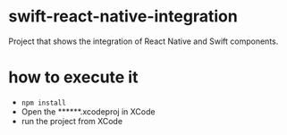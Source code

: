 # swift-react-native-integration
Project that shows the integration of React Native and Swift components.

# how to execute it
- `npm install`
- Open the ******.xcodeproj in XCode
- run the project from XCode

